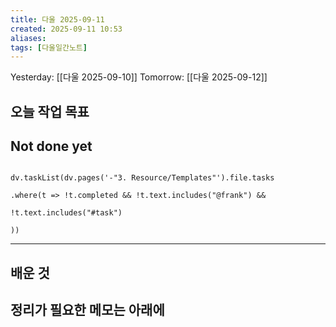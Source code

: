 ```yaml
---
title: 다울 2025-09-11
created: 2025-09-11 10:53
aliases: 
tags: [다울일간노트]
---
```



Yesterday: [[다울 2025-09-10]] 
Tomorrow: [[다울 2025-09-12]] 




## 오늘 작업 목표



## Not done yet

```dataviewjs

dv.taskList(dv.pages('-"3. Resource/Templates"').file.tasks

.where(t => !t.completed && !t.text.includes("@frank") &&

!t.text.includes("#task")

))

```

---

## 배운 것




## 정리가 필요한 메모는 아래에



